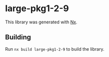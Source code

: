 # large-pkg1-2-9

This library was generated with [Nx](https://nx.dev).

## Building

Run `nx build large-pkg1-2-9` to build the library.
